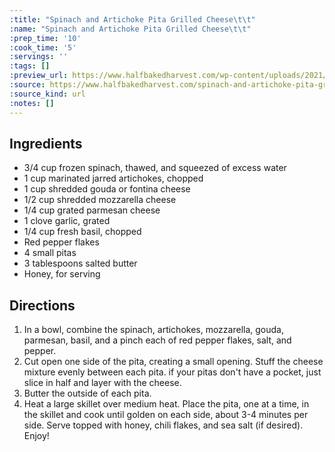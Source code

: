 ```yaml
---
:title: "Spinach and Artichoke Pita Grilled Cheese\t\t"
:name: "Spinach and Artichoke Pita Grilled Cheese\t\t"
:prep_time: '10'
:cook_time: '5'
:servings: ''
:tags: []
:preview_url: https://www.halfbakedharvest.com/wp-content/uploads/2021/03/pinach-and-Artichoke-Pita-Grilled-Cheese-1-500x500.jpg
:source: https://www.halfbakedharvest.com/spinach-and-artichoke-pita-grilled-cheese/
:source_kind: url
:notes: []
---
```


## Ingredients
- 3/4 cup frozen spinach, thawed, and squeezed of excess water
- 1 cup marinated jarred artichokes, chopped
- 1 cup shredded gouda or fontina cheese
- 1/2 cup shredded mozzarella cheese
- 1/4 cup grated parmesan cheese
- 1 clove garlic, grated
- 1/4 cup fresh basil, chopped
- Red pepper flakes
- 4  small pitas
- 3 tablespoons salted butter
- Honey, for serving


## Directions
1. In a bowl, combine the spinach, artichokes, mozzarella, gouda, parmesan, basil, and a pinch each of red pepper flakes, salt, and pepper.
2. Cut open one side of the pita, creating a small opening. Stuff the cheese mixture evenly between each pita. if your pitas don't have a pocket, just slice in half and layer with the cheese.
3. Butter the outside of each pita.
4. Heat a large skillet over medium heat. Place the pita, one at a time, in the skillet and cook until golden on each side, about 3-4 minutes per side. Serve topped with honey, chili flakes, and sea salt (if desired). Enjoy!
